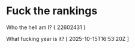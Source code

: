 # Fuck the rankings

Who the hell am I?
{ 22602431 }

What fucking year is it?
[ 2025-10-15T16:53:20Z ]
